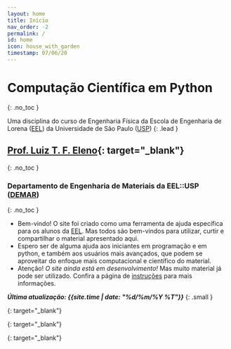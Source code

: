 ```yaml
---
layout: home
title: Início
nav_order: -2
permalink: /
id: home
icon: house_with_garden
timestamp: 07/06/20
---
```


# Computação Científica em Python
{: .no_toc }

Uma disciplina do curso de Engenharia Física da Escola de Engenharia de Lorena ([EEL]) da Universidade de São Paulo ([USP])
{: .lead }

## [Prof. Luiz T. F. Eleno](http://www.demar.eel.usp.br/docentes/luiz-tadeu-fernandes-eleno.html){: target="\_blank"}
{: .no_toc }

### Departamento de Engenharia de Materiais da EEL::USP ([DEMAR])
{: .no_toc }

- Bem-vindo! O site foi criado como uma ferramenta de ajuda específica para os alunos da [EEL]. Mas todos são bem-vindos para utilizar, curtir e compartilhar o material apresentado aqui.
- Espero ser de alguma ajuda aos iniciantes em programação e em python, e também aos usuários mais avançados, que podem se aproveitar do enfoque mais computacional e científico do material.
- <span class='badge badge-pill badge-warning'>Atenção!</span> *O site ainda está em desenvolvimento!* Mas muito material já pode ser utilizado. Confira a página de [instruções]({{site.baseurl}}/instrucoes/) para mais informações.

***Última atualização: {{site.time | date: "%d/%m/%Y %T"}}***
{: .small }

[USP]: http://www.usp.br/
{: target="\_blank"}

[EEL]: http://www.demar.eel.usp.br/
{: target="\_blank"}

[DEMAR]: http://www.demar.eel.usp.br/
{: target="\_blank"}
